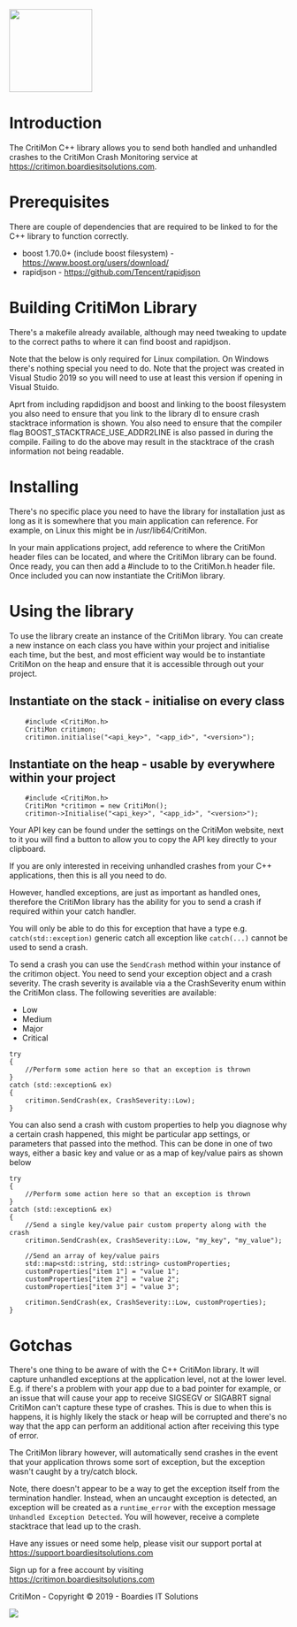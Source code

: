 <img src="https://critimon.com/images/logo.png" width="150">

# Introduction
The CritiMon C++ library allows you to send both handled and unhandled crashes to the CritiMon 
Crash Monitoring service at https://critimon.boardiesitsolutions.com. 

# Prerequisites
There are couple of dependencies that are required to be linked to for the C++ library to function
correctly. 
* boost 1.70.0+ (include boost filesystem) - https://www.boost.org/users/download/
* rapidjson - https://github.com/Tencent/rapidjson

# Building CritiMon Library
There's a makefile already available, although may need tweaking to update to the correct paths
to where it can find boost and rapidjson. 

Note that the below is only required for Linux compilation. On Windows there's nothing special
you need to do. Note that the project was created in Visual Studio 2019 so you will need to use
at least this version if opening in Visual Stuido. 

Aprt from including rapdidjson and boost and linking to the boost filesystem you also need to ensure 
that you link to the library dl to ensure crash stacktrace information is shown. You also need
to ensure that the compiler flag BOOST_STACKTRACE_USE_ADDR2LINE is also passed in during the compile. 
Failing to do the above may result in the stacktrace of the crash information not being readable.

# Installing
There's no specific place you need to have the library for installation just as long as it is somewhere
that you main application can reference. For example, on Linux this might be in /usr/lib64/CritiMon. 

In your main applications project, add reference to where the CritiMon header files can be located,
and where the CritiMon library can be found. Once ready, you can then add a #include to to the CritiMon.h
header file. Once included you can now instantiate the CritiMon library.

# Using the library
To use the library create an instance of the CritiMon library. You can create a new instance on each
class you have within your project and initialise each time, but the best, and most efficient way
would be to instantiate CritiMon on the heap and ensure that it is accessible through out your project. 

## Instantiate on the stack - initialise on every class
```
    #include <CritiMon.h>
    CritiMon critimon;
    critimon.initialise("<api_key>", "<app_id>", "<version>");
```

## Instantiate on the heap - usable by everywhere within your project
```
    #include <CritiMon.h>
    CritiMon *critimon = new CritiMon();
    critimon->Initialise("<api_key>", "<app_id>", "<version>");
```

Your API key can be found under the settings on the CritiMon website, next to it you will find
a button to allow you to copy the API key directly to your clipboard. 

If you are only interested in receiving unhandled crashes from your C++ applications, then this is all 
you need to do. 

However, handled exceptions, are just as important as handled ones, therefore the CritiMon library
has the ability for you to send a crash if required within your catch handler. 

You will only be able to do this for exception that have a type e.g. `catch(std::exception)`
generic catch all exception like `catch(...)` cannot be used to send a crash. 

To send a crash you can use the `SendCrash` method within your instance of the critimon object. You need
to send your exception object and a crash severity. The crash severity is available via a the CrashSeverity
enum within the CritiMon class. The following severities are available:

* Low
* Medium
* Major
* Critical

```
try
{
    //Perform some action here so that an exception is thrown
}
catch (std::exception& ex)
{
    critimon.SendCrash(ex, CrashSeverity::Low);
}
```

You can also send a crash with custom properties to help you diagnose why a certain crash happened,
this might be particular app settings, or parameters that passed into the method. This can be done in one
of two ways, either a basic key and value or as a map of key/value pairs as shown below

```
try
{
    //Perform some action here so that an exception is thrown
}
catch (std::exception& ex)
{
    //Send a single key/value pair custom property along with the crash
    critimon.SendCrash(ex, CrashSeverity::Low, "my_key", "my_value");

    //Send an array of key/value pairs
    std::map<std::string, std::string> customProperties;
    customProperties["item 1"] = "value 1";
    customProperties["item 2"] = "value 2";
    customProperties["item 3"] = "value 3";

    critimon.SendCrash(ex, CrashSeverity::Low, customProperties);
}
```

# Gotchas
There's one thing to be aware of with the C++ CritiMon library. It will capture unhandled
exceptions at the application level, not at the lower level. E.g. if there's a problem
with your app due to a bad pointer for example, or an issue that will cause your app to
receive SIGSEGV or SIGABRT signal CritiMon can't capture these type of crashes. This is due to 
when this is happens, it is highly likely the stack or heap will be corrupted and there's no way that
the app can perform an additional action after receiving this type of error. 

The CritiMon library however, will automatically send crashes in the event that your application
throws some sort of exception, but the exception wasn't caught by a try/catch block. 

Note, there doesn't appear to be a way to get the exception itself from the termination handler.
Instead, when an uncaught exception is detected, an exception will be created as a `runtime_error`
with the exception message `Unhandled Exception Detected`. You will however, receive a complete
stacktrace that lead up to the crash. 

Have any issues or need some help, please visit our support portal at 
https://support.boardiesitsolutions.com

Sign up for a free account by visiting https://critimon.boardiesitsolutions.com

CritiMon - Copyright &copy; 2019 - Boardies IT Solutions

<img src="https://boardiesitsolutions.com/images/logo.png"> 
